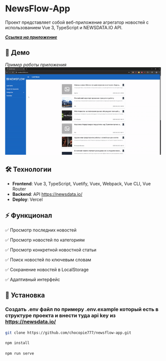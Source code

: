 # NewsFlow-App
Проект представляет собой веб-приложение агрегатор новостей c использованием Vue 3, TypeScript и NEWSDATA.IO API.

[**_<ins>Ссылка на приложение</ins>_**](https://newsflow-app.vercel.app/news)

## 🚀 Демо 
*Пример работы приложения* 
![Демо проекта](demo.gif)  

## 🛠 Технологии  
- **Frontend**: Vue 3, TypeScript, Vuetify, Vuex, Webpack, Vue CLI, Vue Router
- **Backend**: API https://newsdata.io/
- **Deploy**: Vercel  

## ⚡️ Функционал 
✅ Просмотр последних новостей

✅ Просмотр новостей по категориям

✅ Просмотр конкретной новостной статьи

✅ Поиск новостей по ключевым словам

✅ Сохранение новостей в LocalStorage

✅ Адаптивный интерфейс

## 🚀 Установка  
### Cоздать .env файл по примеру .env.example который есть в структуре проекта и внести туда api key из https://newsdata.io/
```bash
git clone https://github.com/chocopie777/newsflow-app.git

npm install

npm run serve